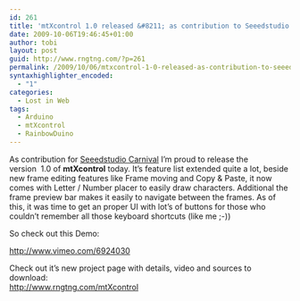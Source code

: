 ```yaml
---
id: 261
title: 'mtXcontrol 1.0 released &#8211; as contribution to Seeedstudio Carnival Competition'
date: 2009-10-06T19:46:45+01:00
author: tobi
layout: post
guid: http://www.rngtng.com/?p=261
permalink: /2009/10/06/mtxcontrol-1-0-released-as-contribution-to-seeedstudio-carnival-competition/
syntaxhighlighter_encoded:
  - "1"
categories:
  - Lost in Web
tags:
  - Arduino
  - mtXcontrol
  - RainbowDuino
---
```

As contribution for [Seeedstudio Carnival](http://www.seeedstudio.com/forum/viewtopic.php?f=11&t=397) I&#8217;m proud to release the version  1.0 of **mtXcontrol** today. It&#8217;s feature list extended quite a lot, beside new frame editing features like Frame moving and Copy & Paste, it now comes with Letter / Number placer to easily draw characters. Additional the frame preview bar makes it easily to navigate between the frames. As of this, it was time to get an proper UI with lot&#8217;s of buttons for those who couldn&#8217;t remember all those keyboard shortcuts (like me ;-))

So check out this Demo:

<http://www.vimeo.com/6924030>

Check out it&#8217;s new project page with details, video and sources to download:  
<http://www.rngtng.com/mtXcontrol>